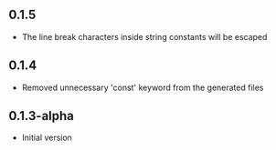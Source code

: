 ## 0.1.5

- The line break characters inside string constants will be escaped

## 0.1.4

- Removed unnecessary 'const' keyword from the generated files

## 0.1.3-alpha

- Initial version
